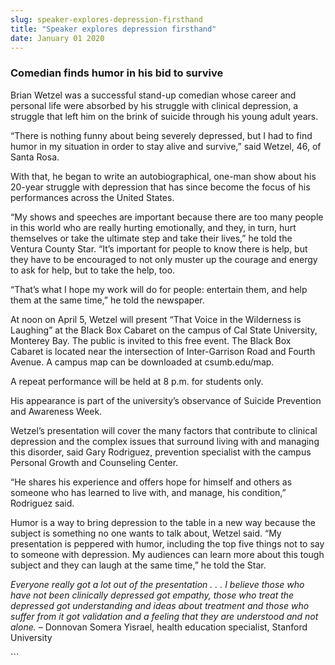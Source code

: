 ```yaml
---
slug: speaker-explores-depression-firsthand
title: "Speaker explores depression firsthand"
date: January 01 2020
---
```


  
<h3>Comedian finds humor in his bid to survive</h3>
<p>
  Brian Wetzel was a successful stand-up comedian whose career and personal life
  were absorbed by his struggle with clinical depression, a struggle that left
  him on the brink of suicide through his young adult years.
</p>
<p>
  “There is nothing funny about being severely depressed, but I had to find
  humor in my situation in order to stay alive and survive,” said Wetzel, 46, of
  Santa Rosa.
</p>
<p>
  With that, he began to write an autobiographical, one-man show about his
  20-year struggle with depression that has since become the focus of his
  performances across the United States.
</p>
<p>
  “My shows and speeches are important because there are too many people in this
  world who are really hurting emotionally, and they, in turn, hurt themselves
  or take the ultimate step and take their lives,” he told the Ventura County
  Star. “It’s important for people to know there is help, but they have to be
  encouraged to not only muster up the courage and energy to ask for help, but
  to take the help, too.
</p>
<p>
  “That’s what I hope my work will do for people: entertain them, and help them
  at the same time,” he told the newspaper.
</p>
<p>
  At noon on April 5, Wetzel will present “That Voice in the Wilderness is
  Laughing” at the Black Box Cabaret on the campus of Cal State University,
  Monterey Bay. The public is invited to this free event. The Black Box Cabaret
  is located near the intersection of Inter-Garrison Road and Fourth Avenue. A
  campus map can be downloaded at csumb.edu/map.
</p>
<p>A repeat performance will be held at 8 p.m. for students only.</p>
<p>
  His appearance is part of the university’s observance of Suicide Prevention
  and Awareness Week.
</p>
<p>
  Wetzel’s presentation will cover the many factors that contribute to clinical
  depression and the complex issues that surround living with and managing this
  disorder, said Gary Rodriguez, prevention specialist with the campus Personal
  Growth and Counseling Center.
</p>
<p>
  “He shares his experience and offers hope for himself and others as someone
  who has learned to live with, and manage, his condition,” Rodriguez said.
</p>
<p>
  Humor is a way to bring depression to the table in a new way because the
  subject is something no one wants to talk about, Wetzel said. “My presentation
  is peppered with humor, including the top five things not to say to someone
  with depression. My audiences can learn more about this tough subject and they
  can laugh at the same time,” he told the Star.
</p>
<p>
  <em
    >Everyone really got a lot out of the presentation . . . I believe those who
    have not been clinically depressed got empathy, those who treat the
    depressed got understanding and ideas about treatment and those who suffer
    from it got validation and a feeling that they are understood and not
    alone.</em
  >
  – Donnovan Somera Yisrael, health education specialist, Stanford University
</p>
```
